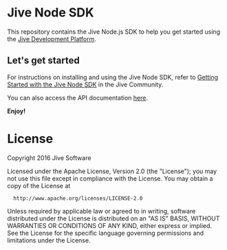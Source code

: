 # Jive Node SDK

This repository contains the Jive Node.js SDK to help you get started using the [Jive Development Platform](https://developer.jivesoftware.com).

## Let's get started

For instructions on installing and using the Jive Node SDK, refer to [Getting Started with the Jive Node SDK](https://community.jivesoftware.com/docs/DOC-114053) in the Jive Community.

You can also access the API documentation [here](https://cdn.rawgit.com/jivesoftware/jive-sdk/master/docs/api/index.html).

**Enjoy!**

# License
   Copyright 2016 Jive Software

   Licensed under the Apache License, Version 2.0 (the "License");
   you may not use this file except in compliance with the License.
   You may obtain a copy of the License at

      http://www.apache.org/licenses/LICENSE-2.0

   Unless required by applicable law or agreed to in writing, software
   distributed under the License is distributed on an "AS IS" BASIS,
   WITHOUT WARRANTIES OR CONDITIONS OF ANY KIND, either express or implied.
   See the License for the specific language governing permissions and
   limitations under the License.
